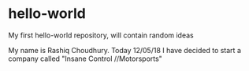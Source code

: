 # hello-world
My first hello-world repository, will contain random ideas

My name is Rashiq Choudhury. Today 12/05/18 I have decided to start a company called "Insane Control //Motorsports"
